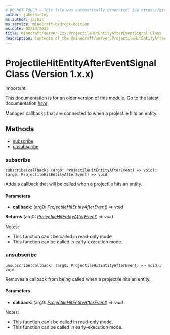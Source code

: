 ```yaml
---
# DO NOT TOUCH — This file was automatically generated. See https://github.com/mojang/minecraftapidocsgenerator to modify descriptions, examples, etc.
author: jakeshirley
ms.author: jashir
ms.service: minecraft-bedrock-edition
ms.date: 02/10/2025
title: minecraft/server-1xx.ProjectileHitEntityAfterEventSignal Class
description: Contents of the @minecraft/server.ProjectileHitEntityAfterEventSignal class (Version 1.x.x).
---
```

# ProjectileHitEntityAfterEventSignal Class (Version 1.x.x)

> [!IMPORTANT]
> This documentation is for an older version of this module. Go to the latest documentation [*here*](../../../scriptapi/minecraft/server/ProjectileHitEntityAfterEventSignal.md).

Manages callbacks that are connected to when a projectile hits an entity.

## Methods
- [subscribe](#subscribe)
- [unsubscribe](#unsubscribe)

### **subscribe**
`
subscribe(callback: (arg0: ProjectileHitEntityAfterEvent) => void): (arg0: ProjectileHitEntityAfterEvent) => void
`

Adds a callback that will be called when a projectile hits an entity.

#### **Parameters**
- **callback**: (arg0: [*ProjectileHitEntityAfterEvent*](ProjectileHitEntityAfterEvent.md)) => *void*

**Returns** (arg0: [*ProjectileHitEntityAfterEvent*](ProjectileHitEntityAfterEvent.md)) => *void*
  
Notes:
- This function can't be called in read-only mode.
- This function can be called in early-execution mode.

### **unsubscribe**
`
unsubscribe(callback: (arg0: ProjectileHitEntityAfterEvent) => void): void
`

Removes a callback from being called when a projectile hits an entity.

#### **Parameters**
- **callback**: (arg0: [*ProjectileHitEntityAfterEvent*](ProjectileHitEntityAfterEvent.md)) => *void*
  
Notes:
- This function can't be called in read-only mode.
- This function can be called in early-execution mode.
